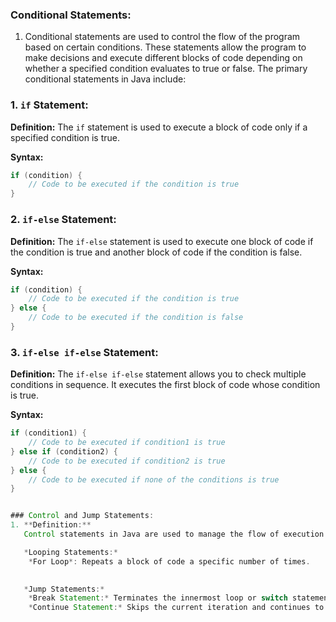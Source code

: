 
### Conditional Statements:
   1. Conditional statements  are used to control the flow of the program based on certain conditions. These statements allow the program to make decisions and execute different blocks of code depending on whether a specified condition evaluates to true or false. The primary conditional statements in Java include:

### 1. `if` Statement:

**Definition:**
The `if` statement is used to execute a block of code only if a specified condition is true.

**Syntax:**
```java
if (condition) {
    // Code to be executed if the condition is true
}
```

### 2. `if-else` Statement:

**Definition:**
The `if-else` statement is used to execute one block of code if the condition is true and another block of code if the condition is false.

**Syntax:**
```java
if (condition) {
    // Code to be executed if the condition is true
} else {
    // Code to be executed if the condition is false
}
```

### 3. `if-else if-else` Statement:

**Definition:**
The `if-else if-else` statement allows you to check multiple conditions in sequence. It executes the first block of code whose condition is true.

**Syntax:**
```java
if (condition1) {
    // Code to be executed if condition1 is true
} else if (condition2) {
    // Code to be executed if condition2 is true
} else {
    // Code to be executed if none of the conditions is true
}


### Control and Jump Statements:
1. **Definition:**
   Control statements in Java are used to manage the flow of execution in a program. They include decision-making statements 

   *Looping Statements:*
    *For Loop*: Repeats a block of code a specific number of times.
     

   *Jump Statements:*
    *Break Statement:* Terminates the innermost loop or switch statement.
    *Continue Statement:* Skips the current iteration and continues to the loop and proceeds to the next iteration.

    

